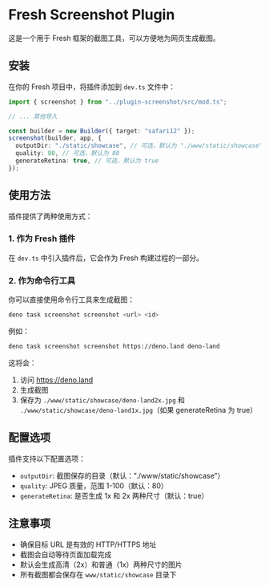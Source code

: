 # Fresh Screenshot Plugin

这是一个用于 Fresh 框架的截图工具，可以方便地为网页生成截图。

## 安装

在你的 Fresh 项目中，将插件添加到 `dev.ts` 文件中：

```ts
import { screenshot } from "../plugin-screenshot/src/mod.ts";

// ... 其他导入

const builder = new Builder({ target: "safari12" });
screenshot(builder, app, {
  outputDir: "./static/showcase", // 可选，默认为 "./www/static/showcase"
  quality: 80, // 可选，默认为 80
  generateRetina: true, // 可选，默认为 true
});
```

## 使用方法

插件提供了两种使用方式：

### 1. 作为 Fresh 插件

在 `dev.ts` 中引入插件后，它会作为 Fresh 构建过程的一部分。

### 2. 作为命令行工具

你可以直接使用命令行工具来生成截图：

```bash
deno task screenshot screenshot <url> <id>
```

例如：

```bash
deno task screenshot screenshot https://deno.land deno-land
```

这将会：

1. 访问 https://deno.land
2. 生成截图
3. 保存为 `./www/static/showcase/deno-land2x.jpg` 和
   `./www/static/showcase/deno-land1x.jpg`（如果 generateRetina 为 true）

## 配置选项

插件支持以下配置选项：

- `outputDir`: 截图保存的目录（默认："./www/static/showcase"）
- `quality`: JPEG 质量，范围 1-100（默认：80）
- `generateRetina`: 是否生成 1x 和 2x 两种尺寸（默认：true）

## 注意事项

- 确保目标 URL 是有效的 HTTP/HTTPS 地址
- 截图会自动等待页面加载完成
- 默认会生成高清（2x）和普通（1x）两种尺寸的图片
- 所有截图都会保存在 `www/static/showcase` 目录下
